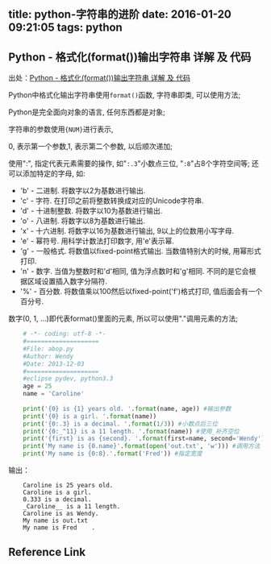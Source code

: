 title: python-字符串的进阶
date: 2016-01-20 09:21:05
tags: python
----

## Python - 格式化(format())输出字符串 详解 及 代码

出处：[Python - 格式化(format())输出字符串 详解 及 代码](http://blog.csdn.net/caroline_wendy/article/details/17111451)

Python中格式化输出字符串使用`format()`函数, 字符串即类, 可以使用方法;

Python是完全面向对象的语言, 任何东西都是对象;

字符串的参数使用`{NUM}`进行表示,

0, 表示第一个参数,1, 表示第二个参数, 以后顺次递加;

使用":", 指定代表元素需要的操作, 如"`:.3`"小数点三位, "`:8`"占8个字符空间等;
还可以添加特定的字母, 如:

*   'b' - 二进制. 将数字以2为基数进行输出.
*   'c' - 字符. 在打印之前将整数转换成对应的Unicode字符串.
*   'd' - 十进制整数. 将数字以10为基数进行输出.
*   'o' - 八进制. 将数字以8为基数进行输出. 
*   'x' - 十六进制. 将数字以16为基数进行输出, 9以上的位数用小写字母.
*   'e' - 幂符号. 用科学计数法打印数字, 用'e'表示幂. 
*   'g' - 一般格式. 将数值以fixed-point格式输出. 当数值特别大的时候, 用幂形式打印. 
*   'n' - 数字. 当值为整数时和'd'相同, 值为浮点数时和'g'相同. 不同的是它会根据区域设置插入数字分隔符. 
*   '%' - 百分数. 将数值乘以100然后以fixed-point('f')格式打印, 值后面会有一个百分号. 
 
数字(0, 1, ...)即代表format()里面的元素, 所以可以使用"."调用元素的方法;

``` python
    # -*- coding: utf-8 -*-  
    #====================  
    #File: abop.py  
    #Author: Wendy  
    #Date: 2013-12-03  
    #====================  
    #eclipse pydev, python3.3  
    age = 25  
    name = 'Caroline'  
      
    print('{0} is {1} years old. '.format(name, age)) #输出参数  
    print('{0} is a girl. '.format(name))  
    print('{0:.3} is a decimal. '.format(1/3)) #小数点后三位  
    print('{0:_^11} is a 11 length. '.format(name)) #使用_补齐空位  
    print('{first} is as {second}. '.format(first=name, second='Wendy')) #别名替换  
    print('My name is {0.name}'.format(open('out.txt', 'w'))) #调用方法  
    print('My name is {0:8}.'.format('Fred')) #指定宽度  
```
输出：
```
    Caroline is 25 years old.   
    Caroline is a girl.   
    0.333 is a decimal.   
    _Caroline__ is a 11 length.   
    Caroline is as Wendy.   
    My name is out.txt  
    My name is Fred    .  
```

## Reference Link
